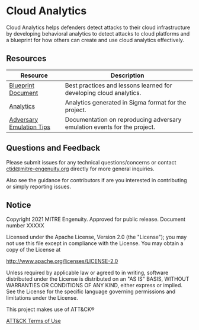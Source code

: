 # Cloud Analytics

Cloud Analytics helps defenders detect attacks to their cloud infrastructure by developing behavioral analytics to detect attacks to cloud platforms and a blueprint for how others can create and use cloud analytics effectively.

## Resources

| Resource | Description |
|----------|-------------|
| [Blueprint Document](/DRAFT_Analytics_Blueprint.pdf) | Best practices and lessons learned for developing cloud analytics.​ |
| [Analytics](/analytics/) | Analytics generated in Sigma format for the project. |
| [Adversary Emulation Tips](/demo/README.md) | Documentation on reproducing adversary emulation events for the project. |

## Questions and Feedback

Please submit issues for any technical questions/concerns or contact ctid@mitre-engenuity.org directly for more general inquiries.

Also see the guidance for contributors if are you interested in contributing or simply reporting issues.

## Notice

Copyright 2021 MITRE Engenuity. Approved for public release. Document number XXXXX

Licensed under the Apache License, Version 2.0 (the "License"); you may not use this file except in compliance with the License. You may obtain a copy of the License at

<http://www.apache.org/licenses/LICENSE-2.0>

Unless required by applicable law or agreed to in writing, software distributed under the License is distributed on an "AS IS" BASIS, WITHOUT WARRANTIES OR CONDITIONS OF ANY KIND, either express or implied. See the License for the specific language governing permissions and limitations under the License.

This project makes use of ATT&CK®

[ATT&CK Terms of Use](https://attack.mitre.org/resources/terms-of-use/)
